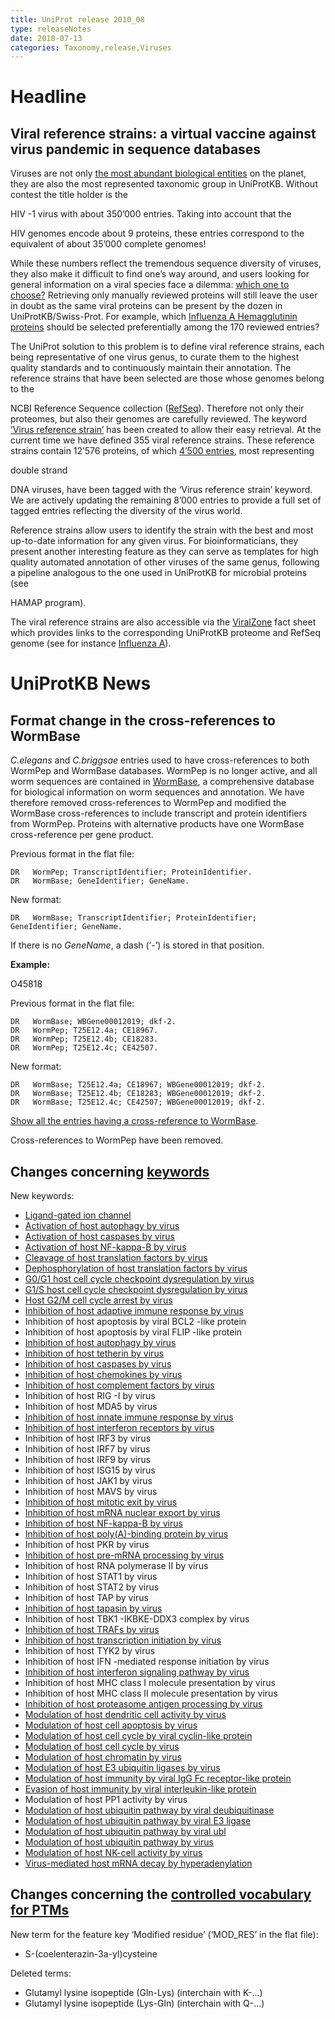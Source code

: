 ```yaml
---
title: UniProt release 2010_08
type: releaseNotes
date: 2010-07-13
categories: Taxonomy,release,Viruses
---
```


# Headline

## Viral reference strains: a virtual vaccine against virus pandemic in sequence databases

Viruses are not only [the most abundant biological entities](http://www.ncbi.nlm.nih.gov/pubmed/17853907) on the planet, they are also the most represented taxonomic group in UniProtKB. Without contest the title holder is the

HIV -1 virus with about 350’000 entries. Taking into account that the

HIV genomes encode about 9 proteins, these entries correspond to the equivalent of about 35’000 complete genomes!

While these numbers reflect the tremendous sequence diversity of viruses, they also make it difficult to find one’s way around, and users looking for general information on a viral species face a dilemma: [which one to choose?](http://i.dailymail.co.uk/i/pix/2009/08/07/article-0-05FBBC14000005DC-25_634x682.jpg) Retrieving only manually reviewed proteins will still leave the user in doubt as the same viral proteins can be present by the dozen in UniProtKB/Swiss-Prot. For example, which [Influenza A Hemagglutinin proteins](https://www.uniprot.org/uniprotkb?query=organism3A%22influenza+a+virus%22+AND+reviewed:true+AND+name:Hemagglutinin) should be selected preferentially among the 170 reviewed entries?

The UniProt solution to this problem is to define viral reference strains, each being representative of one virus genus, to curate them to the highest quality standards and to continuously maintain their annotation. The reference strains that have been selected are those whose genomes belong to the

NCBI Reference Sequence collection ([RefSeq](http://www.ncbi.nlm.nih.gov/RefSeq/)). Therefore not only their proteomes, but also their genomes are carefully reviewed. The keyword [‘Virus reference strain’](https://www.uniprot.org/keywords/KW-1019) has been created to allow their easy retrieval. At the current time we have defined 355 viral reference strains. These reference strains contain 12’576 proteins, of which [4’500 entries](https://www.uniprot.org/uniprotkb?query=keyword%3A%22Virus+reference+strain+%5BKW-1019%5D%22), most representing

double strand

DNA viruses, have been tagged with the ‘Virus reference strain’ keyword. We are actively updating the remaining 8’000 entries to provide a full set of tagged entries reflecting the diversity of the virus world.

Reference strains allow users to identify the strain with the best and most up-to-date information for any given virus. For bioinformaticians, they present another interesting feature as they can serve as templates for high quality automated annotation of other viruses of the same genus, following a pipeline analogous to the one used in UniProtKB for microbial proteins (see

HAMAP program).

The viral reference strains are also accessible via the [ViralZone](http://viralzone.expasy.org/) fact sheet which provides links to the corresponding UniProtKB proteome and RefSeq genome (see for instance [Influenza A](http://viralzone.expasy.org/all_by_species/6.html)).

# UniProtKB News

## Format change in the cross-references to WormBase

_C.elegans_ and _C.briggsae_ entries used to have cross-references to both WormPep and WormBase databases. WormPep is no longer active, and all worm sequences are contained in [WormBase](http://www.wormbase.org), a comprehensive database for biological information on worm sequences and annotation. We have therefore removed cross-references to WormPep and modified the WormBase cross-references to include transcript and protein identifiers from WormPep. Proteins with alternative products have one WormBase cross-reference per gene product.

Previous format in the flat file:

    DR   WormPep; TranscriptIdentifier; ProteinIdentifier.
    DR   WormBase; GeneIdentifier; GeneName.

New format:

    DR   WormBase; TranscriptIdentifier; ProteinIdentifier; GeneIdentifier; GeneName.

If there is no _GeneName_, a dash (‘-’) is stored in that position.

**Example:**

O45818

Previous format in the flat file:

    DR   WormBase; WBGene00012019; dkf-2.
    DR   WormPep; T25E12.4a; CE18967.
    DR   WormPep; T25E12.4b; CE18283.
    DR   WormPep; T25E12.4c; CE42507.

New format:

    DR   WormBase; T25E12.4a; CE18967; WBGene00012019; dkf-2.
    DR   WormBase; T25E12.4b; CE18283; WBGene00012019; dkf-2.
    DR   WormBase; T25E12.4c; CE42507; WBGene00012019; dkf-2.

[Show all the entries having a cross-reference to WormBase](https://www.uniprot.org/uniprotkb?query=database:wormbase).

Cross-references to WormPep have been removed.

## Changes concerning [keywords](https://ftp.uniprot.org/pub/databases/uniprot/current_release/knowledgebase/complete/docs/keywlist)

New keywords:

- [Ligand-gated ion channel](https://www.uniprot.org/keywords/KW-1071)
- [Activation of host autophagy by virus](https://www.uniprot.org/keywords/KW-1072)
- [Activation of host caspases by virus](https://www.uniprot.org/keywords/KW-1073)
- [Activation of host NF-kappa-B by virus](https://www.uniprot.org/keywords/KW-1074)
- [Cleavage of host translation factors by virus](https://www.uniprot.org/keywords/KW-1075)
- [Dephosphorylation of host translation factors by virus](https://www.uniprot.org/keywords/KW-1076)
- [G0/G1 host cell cycle checkpoint dysregulation by virus](https://www.uniprot.org/keywords/KW-1077)
- [G1/S host cell cycle checkpoint dysregulation by virus](https://www.uniprot.org/keywords/KW-1078)
- [Host G2/M cell cycle arrest by virus](https://www.uniprot.org/keywords/KW-1079)
- [Inhibition of host adaptive immune response by virus](https://www.uniprot.org/keywords/KW-1080)
- Inhibition of host apoptosis by viral BCL2 -like protein
- Inhibition of host apoptosis by viral FLIP -like protein
- [Inhibition of host autophagy by virus](https://www.uniprot.org/keywords/KW-1083)
- [Inhibition of host tetherin by virus](https://www.uniprot.org/keywords/KW-1084)
- [Inhibition of host caspases by virus](https://www.uniprot.org/keywords/KW-1085)
- [Inhibition of host chemokines by virus](https://www.uniprot.org/keywords/KW-1086)
- [Inhibition of host complement factors by virus](https://www.uniprot.org/keywords/KW-1087)
- Inhibition of host RIG -I by virus
- Inhibition of host MDA5 by virus
- [Inhibition of host innate immune response by virus](https://www.uniprot.org/keywords/KW-1090)
- [Inhibition of host interferon receptors by virus](https://www.uniprot.org/keywords/KW-1091)
- Inhibition of host IRF3 by virus
- Inhibition of host IRF7 by virus
- Inhibition of host IRF9 by virus
- Inhibition of host ISG15 by virus
- Inhibition of host JAK1 by virus
- Inhibition of host MAVS by virus
- [Inhibition of host mitotic exit by virus](https://www.uniprot.org/keywords/KW-1098)
- [Inhibition of host mRNA nuclear export by virus](https://www.uniprot.org/keywords/KW-1099)
- [Inhibition of host NF-kappa-B by virus](https://www.uniprot.org/keywords/KW-1100)
- [Inhibition of host poly(A)-binding protein by virus](https://www.uniprot.org/keywords/KW-1101)
- Inhibition of host PKR by virus
- [Inhibition of host pre-mRNA processing by virus](https://www.uniprot.org/keywords/KW-1103)
- Inhibition of host RNA polymerase II by virus
- Inhibition of host STAT1 by virus
- Inhibition of host STAT2 by virus
- Inhibition of host TAP by virus
- [Inhibition of host tapasin by virus](https://www.uniprot.org/keywords/KW-1108)
- Inhibition of host TBK1 -IKBKE-DDX3 complex by virus
- [Inhibition of host TRAFs by virus](https://www.uniprot.org/keywords/KW-1110)
- [Inhibition of host transcription initiation by virus](https://www.uniprot.org/keywords/KW-1111)
- Inhibition of host TYK2 by virus
- Inhibition of host IFN -mediated response initiation by virus
- [Inhibition of host interferon signaling pathway by virus](https://www.uniprot.org/keywords/KW-1114)
- Inhibition of host MHC class I molecule presentation by virus
- Inhibition of host MHC class II molecule presentation by virus
- [Inhibition of host proteasome antigen processing by virus](https://www.uniprot.org/keywords/KW-1117)
- [Modulation of host dendritic cell activity by virus](https://www.uniprot.org/keywords/KW-1118)
- [Modulation of host cell apoptosis by virus](https://www.uniprot.org/keywords/KW-1119)
- [Modulation of host cell cycle by viral cyclin-like protein](https://www.uniprot.org/keywords/KW-1120)
- [Modulation of host cell cycle by virus](https://www.uniprot.org/keywords/KW-1121)
- [Modulation of host chromatin by virus](https://www.uniprot.org/keywords/KW-1122)
- [Modulation of host E3 ubiquitin ligases by virus](https://www.uniprot.org/keywords/KW-1123)
- [Modulation of host immunity by viral IgG Fc receptor-like protein](https://www.uniprot.org/keywords/KW-1124)
- [Evasion of host immunity by viral interleukin-like protein](https://www.uniprot.org/keywords/KW-1125)
- Modulation of host PP1 activity by virus
- [Modulation of host ubiquitin pathway by viral deubiquitinase](https://www.uniprot.org/keywords/KW-1127)
- [Modulation of host ubiquitin pathway by viral E3 ligase](https://www.uniprot.org/keywords/KW-1128)
- [Modulation of host ubiquitin pathway by viral ubl](https://www.uniprot.org/keywords/KW-1129)
- [Modulation of host ubiquitin pathway by virus](https://www.uniprot.org/keywords/KW-1130)
- [Modulation of host NK-cell activity by virus](https://www.uniprot.org/keywords/KW-1131)
- [Virus-mediated host mRNA decay by hyperadenylation](https://www.uniprot.org/keywords/KW-1132)

## Changes concerning the [controlled vocabulary for PTMs](https://ftp.uniprot.org/pub/databases/uniprot/current_release/knowledgebase/complete/docs/ptmlist)

New term for the feature key ‘Modified residue’ (‘MOD_RES’ in the flat file):

- S-(coelenterazin-3a-yl)cysteine

Deleted terms:

- Glutamyl lysine isopeptide (Gln-Lys) (interchain with K-...)
- Glutamyl lysine isopeptide (Lys-Gln) (interchain with Q-...)
